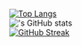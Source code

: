 [![Top Langs](https://github-readme-stats.vercel.app/api/top-langs/?username=eskin04&layout=compact)](https://github.com/eskin04/github-readme-stats)<br>
!['s GitHub stats](https://github-readme-stats.vercel.app/api?username=eskin04&show_icons=true&theme=highcontrast)<br>
[![GitHub Streak](https://github-readme-streak-stats.herokuapp.com/?user=eskin04&theme=highcontrast)](https://git.io/streak-stats)
